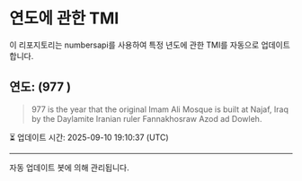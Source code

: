 
# 연도에 관한 TMI

이 리포지토리는 numbersapi를 사용하여 특정 년도에 관한 TMI를 자동으로 업데이트합니다.

## 연도: (977 )
> 977 is the year that the original Imam Ali Mosque is built at Najaf, Iraq by the Daylamite Iranian ruler Fannakhosraw Azod ad Dowleh.

⏳ 업데이트 시간: 2025-09-10 19:10:37 (UTC)

---
자동 업데이트 봇에 의해 관리됩니다.
